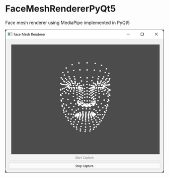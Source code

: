 # FaceMeshRendererPyQt5
 Face mesh renderer using MediaPipe implemented in PyQt5

 ![Face mesh screenshot](FaceMesh.png "Face mesh screenshot")
